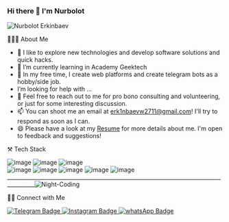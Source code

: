 
### Hi there 👋 I'm Nurbolot


![Nurbolot Erkinbaev](https://user-images.githubusercontent.com/108578199/207243682-11dab3f3-b079-4817-8a75-5279b4273003.png)

👨🏻‍💻  About Me
- 🔭 I like to explore new technologies and develop software solutions and quick hacks.
- 🌱 I’m currently learning in Academy Geektech
- 🤔  In my free time, I create web platforms and create telegram bots as a hobby/side job.
-  I’m looking for help with ...
- 💬 Feel free to reach out to me for pro bono consulting and volunteering, or just for some interesting discussion.
- 📫 You can shoot me an email at erk1nbaevw2711@gmail.com! I'll try to respond as soon as I can.
- 😄 Please have a look at my <a href="https://drive.google.com/file/d/11yF-LQgItO-T_4k_5rYhhuoF1C507Nkw/view?usp=sharing" target="_blank">Resume</a> for more details about me. I'm open to feedback and suggestions!


⚒️ Tech Stack


  ![image](https://img.shields.io/badge/-telegram-blue)   ![image](https://user-images.githubusercontent.com/108578199/207296011-bd25e675-cf99-426c-b70a-c15827ffbea3.png)   ![image](https://user-images.githubusercontent.com/108578199/207249146-11285c44-3a98-4a8c-8ad4-0920e2fe55c4.png)  
![image](https://user-images.githubusercontent.com/108578199/207300428-2ec55d33-da4d-49db-a8d7-0c97bd6e1867.png)  ![image](https://user-images.githubusercontent.com/108578199/207249375-3c0f472c-e871-40da-af20-c51aa51bd2e5.png)
![image](https://user-images.githubusercontent.com/108578199/207250264-6af5d82d-8547-4d90-96e0-dca771d2bd06.png)  ![image](https://user-images.githubusercontent.com/108578199/207298040-98a2e8b9-3ec4-4ba1-aa43-7bf31eb28966.png)   ![image](https://img.shields.io/badge/-aigrambot-informational)
________________________________________________________________________________________![Night-Coding](https://user-images.githubusercontent.com/108578199/207307941-db5ca547-c2b7-4aa1-b121-dbaa56a7e531.gif)
                                                                                              
                                                                                              
🤝🏻  Connect with Me


<a href="https://t.me/erk1nbaev" rel="nofollow">
    <img src="https://camo.githubusercontent.com/81b49e6f1a5ab343d64e68ecd4be27aa3d34557130b5d18c06758ee042437e9e/68747470733a2f2f696d672e736869656c64732e696f2f62616467652f54656c656772616d2d626c75653f7374796c653d666f722d7468652d6261646765266c6f676f3d54656c656772616d266c6f676f436f6c6f723d7768697465" alt="Telegram Badge" data-canonical-src="https://img.shields.io/badge/Telegram-blue?style=for-the-badge&amp;logo=Telegram&amp;logoColor=white" style="max-width: 100%;">
  </a> <a href="https://www.instagram.com/erk1nbaew/" rel="nofollow">
    <img src="https://camo.githubusercontent.com/c0a6adc57949b2d0653607050376ac815e7f8d1f803ac024f7d46b8c17593d5b/68747470733a2f2f696d672e736869656c64732e696f2f62616467652f494e7374616772616d2d76696f6c65743f7374796c653d666f722d7468652d6261646765266c6f676f3d696e7374616772616d266c6f676f436f6c6f723d7768697465" alt="Instagram Badge" data-canonical-src="https://img.shields.io/badge/INstagram-violet?style=for-the-badge&amp;logo=instagram&amp;logoColor=white" style="max-width: 100%;">
  </a>    <a href="https://wa.me/558000350" rel="nofollow">
    <img src="https://camo.githubusercontent.com/b5030874ce25f3ecf1d8a607c14311dd3e35d67fa67fc7e95f2c1ce858a30b20/68747470733a2f2f696d672e736869656c64732e696f2f62616467652f77686174734170702d677265656e3f7374796c653d666f722d7468652d6261646765266c6f676f3d7768617473617070266c6f676f436f6c6f723d7768697465" alt="whatsApp Badge" data-canonical-src="https://img.shields.io/badge/whatsApp-green?style=for-the-badge&amp;logo=whatsapp&amp;logoColor=white" style="max-width: 100%;">
  </a>
